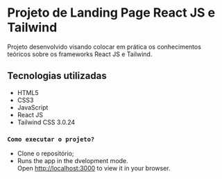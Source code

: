 # Projeto de Landing Page React JS e Tailwind

Projeto desenvolvido visando colocar em prática os conhecimentos teóricos sobre os frameworks React JS e Tailwind.

## Tecnologias utilizadas

* HTML5
* CSS3
* JavaScript
* React JS
* Tailwind CSS 3.0.24

### `Como executar o projeto?`
* Clone o repositório;
* Runs the app in the dvelopment mode.\
Open [http://localhost:3000](http://localhost:3000) to view it in your browser.
